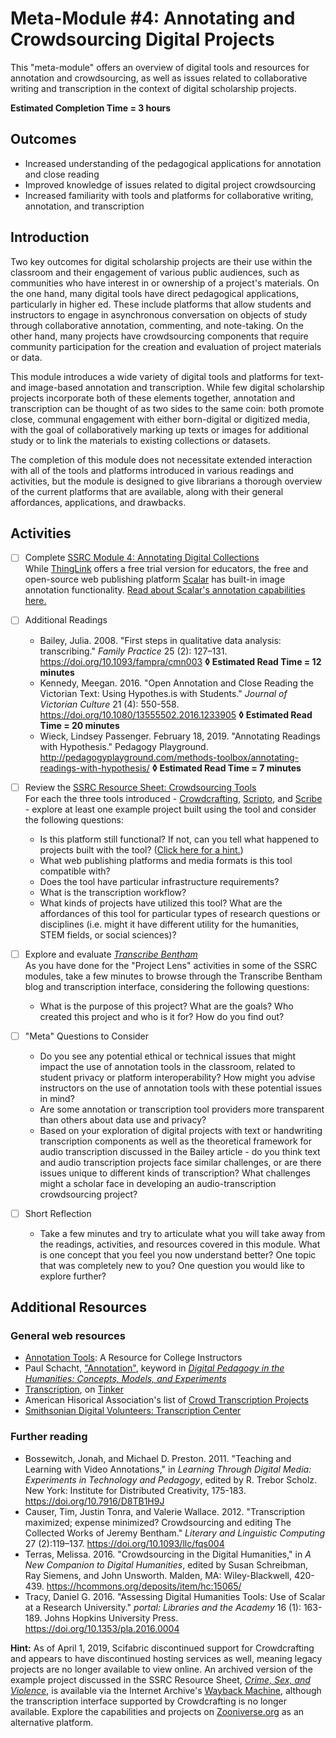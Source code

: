# Meta-Module #4: Annotating and Crowdsourcing Digital Projects

This "meta-module" offers an overview of digital tools and resources for annotation and crowdsourcing, as well as issues related to collaborative writing and transcription in the context of digital scholarship projects.

**Estimated Completion Time = 3 hours**

## Outcomes

* Increased understanding of the pedagogical applications for annotation and close reading
* Improved knowledge of issues related to digital project crowdsourcing
* Increased familiarity with tools and platforms for collaborative writing, annotation, and transcription

## Introduction

Two key outcomes for digital scholarship projects are their use within the classroom and their engagement of various public audiences, such as communities who have interest in or ownership of a project's materials. On the one hand, many digital tools have direct pedagogical applications, particularly in higher ed. These include platforms that allow students and instructors to engage in asynchronous conversation on objects of study through collaborative annotation, commenting, and note-taking. On the other hand, many projects have crowdsourcing components that require community participation for the creation and evaluation of project materials or data. 

This module introduces a wide variety of digital tools and platforms for text- and image-based annotation and transcription. While few digital scholarship projects incorporate both of these elements together, annotation and transcription can be thought of as two sides to the same coin: both promote close, communal engagement with either born-digital or digitized media, with the goal of collaboratively marking up texts or images for additional study or to link the materials to existing collections or datasets. 

The completion of this module does not necessitate extended interaction with all of the tools and platforms introduced in various readings and activities, but the module is designed to give librarians a thorough overview of the current platforms that are available, along with their general affordances, applications, and drawbacks.

## Activities

- [ ] Complete [SSRC Module 4: Annotating Digital Collections](https://labs.ssrc.org/dds/articles/4-annotating-digital-collections/) <br>
	While [ThingLink](https://www.thinglink.com/edu) offers a free trial version for educators, the free and open-source web publishing platform [Scalar](https://scalar.me/anvc/) has built-in image annotation functionality. [Read about Scalar's annotation capabilities here.](https://scalar.me/anvc/features/annotations/)

- [ ] Additional Readings
	* Bailey, Julia. 2008. "First steps in qualitative data analysis: transcribing." *Family Practice* 25 (2): 127–131. https://doi.org/10.1093/fampra/cmn003 **◊  Estimated Read Time = 12 minutes**
	* Kennedy, Meegan. 2016. "Open Annotation and Close Reading the Victorian Text: Using Hypothes.is with Students." *Journal of Victorian Culture* 21 (4): 550-558. https://doi.org/10.1080/13555502.2016.1233905 **◊  Estimated Read Time = 20 minutes**
	* Wieck, Lindsey Passenger. February 18, 2019. "Annotating Readings with Hypothesis." Pedagogy Playground. http://pedagogyplayground.com/methods-toolbox/annotating-readings-with-hypothesis/ **◊  Estimated Read Time = 7 minutes**

- [ ] Review the [SSRC Resource Sheet: Crowdsourcing Tools](https://labs.ssrc.org/dds/articles/resource-sheet-crowdsourcing-tools/) <br>
	For each the three tools introduced - [Crowdcrafting](https://scifabric.com/crowdcrafting/), [Scripto](http://scripto.org/), and [Scribe](http://scribeproject.github.io/) - explore at least one example project built using the tool and consider the following questions:
	* Is this platform still functional? If not, can you tell what happened to projects built with the tool? ([Click here for a hint.](#noteA))
	* What web publishing platforms and media formats is this tool compatible with? 
	* Does the tool have particular infrastructure requirements?
	* What is the transcription workflow?
	* What kinds of projects have utilized this tool? What are the affordances of this tool for particular types of research questions or disciplines (i.e. might it have different utility for the humanities, STEM fields, or social sciences)?

- [ ] Explore and evaluate [*Transcribe Bentham*](https://blogs.ucl.ac.uk/transcribe-bentham/) <br>
	As you have done for the "Project Lens" activities in some of the SSRC modules, take a few minutes to browse through the Transcribe Bentham blog and transcription interface, considering the following questions:
	* What is the purpose of this project? What are the goals? Who created this project and who is it for? How do you find out?

- [ ] "Meta" Questions to Consider
	* Do you see any potential ethical or technical issues that might impact the use of annotation tools in the classroom, related to student privacy or platform interoperability? How might you advise instructors on the use of annotation tools with these potential issues in mind? 
	* Are some annotation or transcription tool providers more transparent than others about data use and privacy?
	* Based on your exploration of digital projects with text or handwriting transcription components as well as the theoretical framework for audio transcription discussed in the Bailey article - do you think text and audio transcription projects face similar challenges, or are there issues unique to different kinds of transcription? What challenges might a scholar face in developing an audio-transcription crowdsourcing project?

- [ ] Short Reflection
	* Take a few minutes and try to articulate what you will take away from the readings, activities, and resources covered in this module. What is one concept that you feel you now understand better? One topic that was completely new to you? One question you would like to explore further? 

## Additional Resources

### General web resources

* [Annotation Tools](https://annotation.commons.gc.cuny.edu/): A Resource for College Instructors
* Paul Schacht, ["Annotation"](https://digitalpedagogy.mla.hcommons.org/keywords/annotation/), keyword in [*Digital Pedagogy in the Humanities: Concepts, Models, and Experiments*](https://digitalpedagogy.mla.hcommons.org/)
* [Transcription](https://tinker.edu.au/digital-methods/transcription/), on [Tinker](https://tinker.edu.au/about/)
* American Hisorical Association's list of [Crowd Transcription Projects](https://www.historians.org/teaching-and-learning/teaching-resources-for-historians/teaching-with-dighist/crowd-transcription-projects-resource)
* [Smithsonian Digital Volunteers: Transcription Center](https://transcription.si.edu/browse)

### Further reading

* Bossewitch, Jonah, and Michael D. Preston. 2011. "Teaching and Learning with Video Annotations," in *Learning Through Digital Media: Experiments in Technology and Pedagogy*, edited by R. Trebor Scholz. New York: Institute for Distributed Creativity, 175-183. https://doi.org/10.7916/D8TB1H9J
* Causer, Tim, Justin Tonra, and Valerie Wallace. 2012. "Transcription maximized; expense minimized? Crowdsourcing and editing The Collected Works of Jeremy Bentham." *Literary and Linguistic Computing* 27 (2):119–137. https://doi.org/10.1093/llc/fqs004
* Terras, Melissa. 2016. "Crowdsourcing in the Digital Humanities," in *A New Companion to Digital Humanities*, edited by Susan Schreibman, Ray Siemens, and John Unsworth. Malden, MA: Wiley-Blackwell, 420-439. https://hcommons.org/deposits/item/hc:15065/
* Tracy, Daniel G. 2016. "Assessing Digital Humanities Tools: Use of Scalar at a Research University." *portal: Libraries and the Academy* 16 (1): 163-189. Johns Hopkins University Press. https://doi.org/10.1353/pla.2016.0004


<a name="noteA">**Hint:**</a> As of April 1, 2019, Scifabric discontinued support for Crowdcrafting and appears to have discontinued hosting services as well, meaning legacy projects are no longer available to view online. An archived version of the example project discussed in the SSRC Resource Sheet, [*Crime, Sex, and Violence*](https://web.archive.org/web/20170926104507/http://crowdcrafting.org/project/crime%2Csex%2Candviolence/), is available via the Internet Archive's [Wayback Machine](https://web.archive.org/), although the transcription interface supported by Crowdcrafting is no longer available. Explore the capabilities and projects on [Zooniverse.org](https://www.zooniverse.org/) as an alternative platform.
